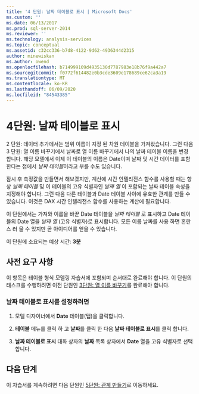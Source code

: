 ```yaml
---
title: '4 단원: 날짜 테이블로 표시 | Microsoft Docs'
ms.custom: ''
ms.date: 06/13/2017
ms.prod: sql-server-2014
ms.reviewer: ''
ms.technology: analysis-services
ms.topic: conceptual
ms.assetid: c32cc336-b7d8-4122-9d62-4936344d2315
author: minewiskan
ms.author: owend
ms.openlocfilehash: b714999109d4935130d7787983e18b76f9a442a7
ms.sourcegitcommit: f0772f614482e0b3cde3609e178689ce62ca3a19
ms.translationtype: MT
ms.contentlocale: ko-KR
ms.lasthandoff: 06/09/2020
ms.locfileid: "84543385"
---
```

# <a name="lesson-4-mark-as-date-table"></a>4단원: 날짜 테이블로 표시
  2 단원: 데이터 추가에서는 범위 이름이 지정 된 차원 테이블을 가져왔습니다. 그런 다음 3 단원: 열 이름 바꾸기에서 날짜로 열 이름 바꾸기에서 나의 날짜 테이블 이름을 변경 합니다. 해당 모델에서 이제 이 테이블의 이름은 Date이며 날짜 및 시간 데이터를 포함한다는 점에서 *날짜 테이블*이라고 부를 수도 있습니다.  
  
 잠시 후 측정값을 만들면서 해보겠지만, 계산에 시간 인텔리전스 함수를 사용할 때는 항상 *날짜 테이블* 및 이 테이블의 고유 식별자인 *날짜 열* 이 포함되는 날짜 테이블 속성을 지정해야 합니다. 그런 다음 다른 테이블과 Date 테이블 사이에 유효한 관계를 만들 수 있습니다. 이것은 DAX 시간 인텔리전스 함수를 사용하는 계산에 필요합니다.  
  
 이 단원에서는 가져와 이름을 바꾼 Date 테이블을 *날짜 테이블* 로 표시하고 Date 테이블의 Date 열을 *날짜 열* (고유 식별자)로 표시합니다. 모든 이름 날짜를 사용 하면 혼란 스 러 울 수 있지만 곧 아이디어를 얻을 수 있습니다.  
  
 이 단원에 소요되는 예상 시간: **3분**  
  
## <a name="prerequisites"></a>사전 요구 사항  
 이 항목은 테이블 형식 모델링 자습서에 포함되며 순서대로 완료해야 합니다. 이 단원의 태스크를 수행하려면 이전 단원인 [3단원: 열 이름 바꾸기](rename-columns.md)를 완료해야 합니다.  
  
### <a name="to-set-mark-as-date-table"></a>날짜 테이블로 표시를 설정하려면  
  
1.  모델 디자이너에서 **Date** 테이블(탭)을 클릭합니다.  
  
2.  **테이블** 메뉴를 클릭 하 고 **날짜**를 클릭 한 다음 **날짜 테이블로 표시**를 클릭 합니다.  
  
3.  **날짜 테이블로 표시** 대화 상자의 **날짜** 목록 상자에서 **Date** 열을 고유 식별자로 선택합니다.  
  
## <a name="next-steps"></a>다음 단계  
 이 자습서를 계속하려면 다음 단원인 [5단원: 관계 만들기](lesson-4-create-relationships.md)로 이동하세요.  
  
  
